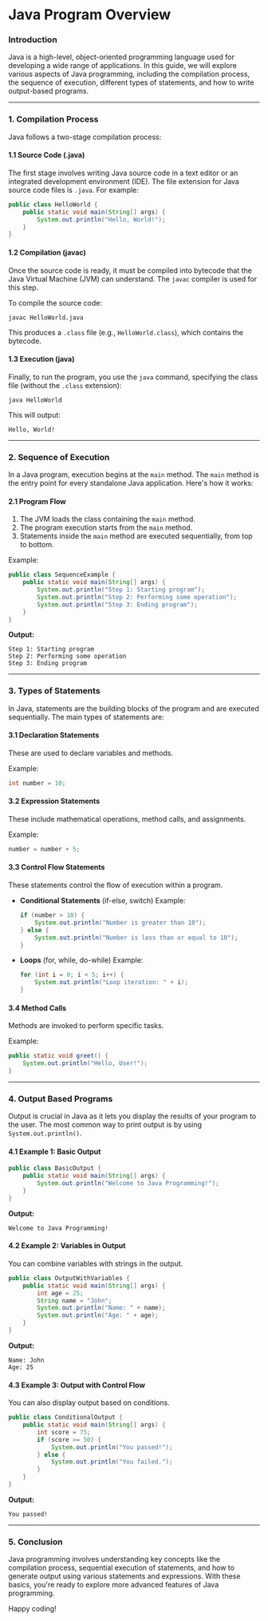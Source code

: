 
# Java Program Overview

### Introduction
Java is a high-level, object-oriented programming language used for developing a wide range of applications. In this guide, we will explore various aspects of Java programming, including the compilation process, the sequence of execution, different types of statements, and how to write output-based programs.

---

### 1. **Compilation Process**

Java follows a two-stage compilation process:

#### 1.1 **Source Code (.java)**  
The first stage involves writing Java source code in a text editor or an integrated development environment (IDE). The file extension for Java source code files is `.java`. For example:

```java
public class HelloWorld {
    public static void main(String[] args) {
        System.out.println("Hello, World!");
    }
}
```

#### 1.2 **Compilation (javac)**  
Once the source code is ready, it must be compiled into bytecode that the Java Virtual Machine (JVM) can understand. The `javac` compiler is used for this step.

To compile the source code:
```
javac HelloWorld.java
```

This produces a `.class` file (e.g., `HelloWorld.class`), which contains the bytecode.

#### 1.3 **Execution (java)**  
Finally, to run the program, you use the `java` command, specifying the class file (without the `.class` extension):
```
java HelloWorld
```

This will output:
```
Hello, World!
```

---

### 2. **Sequence of Execution**

In a Java program, execution begins at the `main` method. The `main` method is the entry point for every standalone Java application. Here's how it works:

#### 2.1 **Program Flow**
1. The JVM loads the class containing the `main` method.
2. The program execution starts from the `main` method.
3. Statements inside the `main` method are executed sequentially, from top to bottom.

Example:

```java
public class SequenceExample {
    public static void main(String[] args) {
        System.out.println("Step 1: Starting program");
        System.out.println("Step 2: Performing some operation");
        System.out.println("Step 3: Ending program");
    }
}
```

**Output:**
```
Step 1: Starting program
Step 2: Performing some operation
Step 3: Ending program
```

---

### 3. **Types of Statements**

In Java, statements are the building blocks of the program and are executed sequentially. The main types of statements are:

#### 3.1 **Declaration Statements**
These are used to declare variables and methods.

Example:
```java
int number = 10;
```

#### 3.2 **Expression Statements**
These include mathematical operations, method calls, and assignments.

Example:
```java
number = number + 5;
```

#### 3.3 **Control Flow Statements**
These statements control the flow of execution within a program.

- **Conditional Statements** (if-else, switch)
  Example:
  ```java
  if (number > 10) {
      System.out.println("Number is greater than 10");
  } else {
      System.out.println("Number is less than or equal to 10");
  }
  ```

- **Loops** (for, while, do-while)
  Example:
  ```java
  for (int i = 0; i < 5; i++) {
      System.out.println("Loop iteration: " + i);
  }
  ```

#### 3.4 **Method Calls**
Methods are invoked to perform specific tasks.

Example:
```java
public static void greet() {
    System.out.println("Hello, User!");
}
```

---

### 4. **Output Based Programs**

Output is crucial in Java as it lets you display the results of your program to the user. The most common way to print output is by using `System.out.println()`.

#### 4.1 **Example 1: Basic Output**
```java
public class BasicOutput {
    public static void main(String[] args) {
        System.out.println("Welcome to Java Programming!");
    }
}
```

**Output:**
```
Welcome to Java Programming!
```

#### 4.2 **Example 2: Variables in Output**
You can combine variables with strings in the output.

```java
public class OutputWithVariables {
    public static void main(String[] args) {
        int age = 25;
        String name = "John";
        System.out.println("Name: " + name);
        System.out.println("Age: " + age);
    }
}
```

**Output:**
```
Name: John
Age: 25
```

#### 4.3 **Example 3: Output with Control Flow**
You can also display output based on conditions.

```java
public class ConditionalOutput {
    public static void main(String[] args) {
        int score = 75;
        if (score >= 50) {
            System.out.println("You passed!");
        } else {
            System.out.println("You failed.");
        }
    }
}
```

**Output:**
```
You passed!
```

---

### 5. **Conclusion**

Java programming involves understanding key concepts like the compilation process, sequential execution of statements, and how to generate output using various statements and expressions. With these basics, you're ready to explore more advanced features of Java programming.

Happy coding!